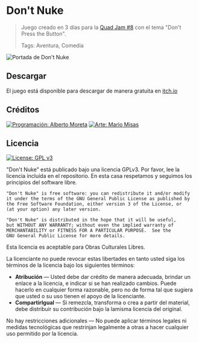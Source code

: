 # Don't Nuke

> Juego creado en 3 días para la [Quad Jam #8](https://itch.io/jam/quad-jam-8) con el tema "Don't Press the Button".
> 
> Tags: Aventura, Comedia

![Portada de Don't Nuke](https://img.itch.zone/aW1nLzEzMTY3NTM4LmpwZw==/original/K4yVOL.jpg)


## Descargar
El juego está disponible para descargar de manera gratuita en [itch.io](https://mariomisas.itch.io/dont-nuke)

## Créditos
<a width="50%" href="https://moreta.itch.io/"><img alt="Programación: Alberto Moreta" src="https://media.giphy.com/media/v1.Y2lkPTc5MGI3NjExa2tqNjcybjAyYnA2eTczMHF6eWNtcDl2cjd6YnV1a2dqcHJwemJqdyZlcD12MV9pbnRlcm5hbF9naWZfYnlfaWQmY3Q9cw/EhFME8k47Q2mrUbfa0/giphy.gif" /></a> <a width="50%" href="http://www.mariomisas.es/"><img alt="Arte: Mario Misas" src="https://media.giphy.com/media/v1.Y2lkPTc5MGI3NjExdHRpMTB0Nmc2dDBuMTAzaDRuZHNtcnZ1eWxkbTVyM2s4YTh1a2VtMSZlcD12MV9pbnRlcm5hbF9naWZfYnlfaWQmY3Q9cw/Ber1xlgMvW9GIYSCg4/giphy.gif" /></a>

## Licencia

[![License: GPL v3](https://img.shields.io/badge/License-GPLv3-blue.svg)](https://www.gnu.org/licenses/gpl-3.0) 

"Don't Nuke" está publicado bajo una licencia GPLv3. Por favor, lee la licencia incluída en el repositorio. En esta casa respetamos y seguimos los principios del software libre. 

    "Don't Nuke" is free software: you can redistribute it and/or modify
    it under the terms of the GNU General Public License as published by
    the Free Software Foundation, either version 3 of the License, or
    (at your option) any later version.

    "Don't Nuke" is distributed in the hope that it will be useful,
    but WITHOUT ANY WARRANTY; without even the implied warranty of
    MERCHANTABILITY or FITNESS FOR A PARTICULAR PURPOSE.  See the
    GNU General Public License for more details.

Esta licencia es aceptable para Obras Culturales Libres.

La licenciante no puede revocar estas libertades en tanto usted siga los términos de la licencia bajo los siguientes términos:

* **Atribución** — Usted debe dar crédito de manera adecuada, brindar un enlace a la licencia, e indicar si se han realizado cambios. Puede hacerlo en cualquier forma razonable, pero no de forma tal que sugiera que usted o su uso tienen el apoyo de la licenciante.
* **CompartirIgual** — Si remezcla, transforma o crea a partir del material, debe distribuir su contribución bajo la lamisma licencia del original.

No hay restricciones adicionales — No puede aplicar términos legales ni medidas tecnológicas que restrinjan legalmente a otras a hacer cualquier uso permitido por la licencia.
